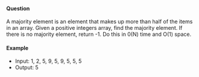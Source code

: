 #### Question

A majority element is an element that makes up more than half of the items in an array. Given a positive integers array, find the majority element. If there is no majority element, return -1. Do this in 0(N) time and O(1) space.

#### Example

- Input: 1, 2, 5, 9, 5, 9, 5, 5, 5
- Output: 5
